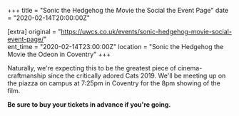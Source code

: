 +++
title = "Sonic the Hedgehog the Movie the Social the Event Page"
date = "2020-02-14T20:00:00Z"

[extra]
original = "https://uwcs.co.uk/events/sonic-hedgehog-movie-social-event-page/"    
ent_time = "2020-02-14T23:00:00Z"
location = "Sonic the Hedgehog the Movie the Odeon in Coventry"
+++

Naturally, we're expecting this to be the greatest piece of cinema-craftmanship since the critically adored Cats 2019. We'll be meeting up on the piazza on campus at 7:25pm in Coventry for the 8pm showing of the film.

**Be sure to buy your tickets in advance if you're going.**

